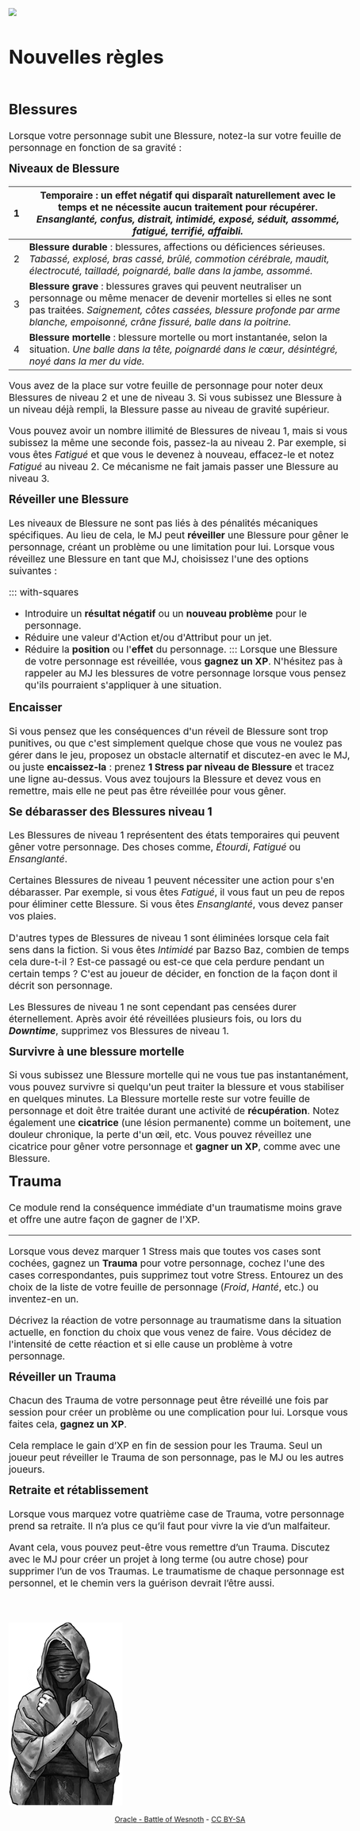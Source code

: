 <img src="BitD-DeepCuts-TitleNoBg-Black.png" class="size23">

# Nouvelles règles
<br>

## Blessures
Lorsque votre personnage subit une Blessure,
notez-la sur votre feuille de personnage en fonction de sa gravité :

### Niveaux de Blessure
1 | **Temporaire** : un effet négatif qui disparaît naturellement avec le temps et ne nécessite aucun traitement pour récupérer. _Ensanglanté, confus, distrait, intimidé, exposé, séduit, assommé, fatigué, terrifié, affaibli._
-|-
2 | **Blessure durable** : blessures, affections ou déficiences sérieuses. _Tabassé, explosé, bras cassé, brûlé, commotion cérébrale, maudit, électrocuté, tailladé, poignardé, balle dans la jambe, assommé._
3 | **Blessure grave** : blessures graves qui peuvent neutraliser un personnage ou même menacer de devenir mortelles si elles ne sont pas traitées. _Saignement, côtes cassées, blessure profonde par arme blanche, empoisonné, crâne fissuré, balle dans la poitrine._
4 | **Blessure mortelle** : blessure mortelle ou mort instantanée, selon la situation. _Une balle dans la tête, poignardé dans le cœur, désintégré, noyé dans la mer du vide._

Vous avez de la place sur votre feuille de personnage pour noter deux Blessures de niveau 2 et une de niveau 3.
Si vous subissez une Blessure à un niveau déjà rempli, la Blessure passe au niveau de gravité supérieur.

Vous pouvez avoir un nombre illimité de Blessures de niveau 1, mais si vous subissez la même une seconde fois, passez-la au niveau 2.
Par exemple, si vous êtes _Fatigué_ et que vous le devenez à nouveau, effacez-le et notez _Fatigué_ au niveau 2.
Ce mécanisme ne fait jamais passer une Blessure au niveau 3.

### Réveiller une Blessure
Les niveaux de Blessure ne sont pas liés à des pénalités mécaniques spécifiques.
Au lieu de cela, le MJ peut **réveiller** une Blessure pour gêner le personnage, créant un problème ou une limitation pour lui.
Lorsque vous réveillez une Blessure en tant que MJ, choisissez l'une des options suivantes :

::: with-squares
* Introduire un **résultat négatif** ou un **nouveau problème** pour le personnage.
* Réduire une valeur d'Action et/ou d'Attribut pour un jet.
* Réduire la **position** ou l'**effet** du personnage.
:::
Lorsque une Blessure de votre personnage est réveillée, vous **gagnez un XP**.
N'hésitez pas à rappeler au MJ les blessures de votre personnage
lorsque vous pensez qu'ils pourraient s'appliquer à une situation.

### Encaisser
Si vous pensez que les conséquences d'un réveil de Blessure sont trop punitives,
ou que c'est simplement quelque chose que vous ne voulez pas gérer dans le jeu,
proposez un obstacle alternatif et discutez-en avec le MJ,
ou juste **encaissez-la** : prenez **1 Stress par niveau de Blessure** et tracez une ligne au-dessus.
Vous avez toujours la Blessure et devez vous en remettre,
mais elle ne peut pas être réveillée pour vous gêner.

### Se débarasser des Blessures niveau 1
Les Blessures de niveau 1 représentent des états temporaires qui peuvent gêner votre personnage.
Des choses comme, _Étourdi_, _Fatigué_ ou _Ensanglanté_.

Certaines Blessures de niveau 1 peuvent nécessiter une action pour s'en débarasser.
Par exemple, si vous êtes _Fatigué_, il vous faut un peu de repos pour éliminer cette Blessure.
Si vous êtes _Ensanglanté_, vous devez panser vos plaies.

D'autres types de Blessures de niveau 1 sont éliminées lorsque cela fait sens dans la fiction.
Si vous êtes _Intimidé_ par Bazso Baz, combien de temps cela dure-t-il ?
Est-ce passagé ou est-ce que cela perdure pendant un certain temps ?
C'est au joueur de décider, en fonction de la façon dont il décrit son personnage.

Les Blessures de niveau 1 ne sont cependant pas censées durer éternellement.
Après avoir été réveillées plusieurs fois, ou lors du _**Downtime**_,
supprimez vos Blessures de niveau 1.

### Survivre à une blessure mortelle
Si vous subissez une Blessure mortelle qui ne vous tue pas instantanément,
vous pouvez survivre si quelqu'un peut traiter la blessure et vous stabiliser en quelques minutes.
La Blessure mortelle reste sur votre feuille de personnage et doit être traitée durant une activité de **récupération**.
Notez également une **cicatrice** (une lésion permanente) comme un boitement, une douleur chronique, la perte d'un œil, etc.
Vous pouvez réveillez une cicatrice pour gêner votre personnage et **gagner un XP**, comme avec une Blessure.


## Trauma
Ce module rend la conséquence immédiate d'un traumatisme moins grave et offre une autre façon de gagner de l'XP.

---

Lorsque vous devez marquer 1 Stress mais que toutes vos cases sont cochées,
gagnez un **Trauma** pour votre personnage, cochez l'une des cases correspondantes,
puis supprimez tout votre Stress.
Entourez un des choix de la liste de votre feuille de personnage (_Froid_, _Hanté_, etc.)
ou inventez-en un.

Décrivez la réaction de votre personnage au traumatisme dans la situation actuelle,
en fonction du choix que vous venez de faire.
Vous décidez de l'intensité de cette réaction et si elle cause un problème à votre personnage.

### Réveiller un Trauma
Chacun des Trauma de votre personnage peut être réveillé une fois par session
pour créer un problème ou une complication pour lui.
Lorsque vous faites cela, **gagnez un XP**.

Cela remplace le gain d’XP en fin de session pour les Trauma.
Seul un joueur peut réveiller le Trauma de son personnage, pas le MJ ou les autres joueurs.

### Retraite et rétablissement
Lorsque vous marquez votre quatrième case de Trauma, votre personnage prend sa retraite.
Il n’a plus ce qu’il faut pour vivre la vie d’un malfaiteur.

Avant cela, vous pouvez peut-être vous remettre d’un Trauma.
Discutez avec le MJ pour créer un projet à long terme (ou autre chose) pour supprimer l’un de vos Traumas.
Le traumatisme de chaque personnage est personnel, et le chemin vers la guérison devrait l’être aussi.

<br><br>
<img src="wesnoth-oracle1-cc-by-sa-greyscale.webp" class="size19">
<p style="font-size: .9rem; text-align: center">
  <a href="https://wiki.wesnoth.org/Wesnoth:Copyrights#The_Battle_for_Wesnoth_-_Visual_and_Audio_Contributions">Oracle - Battle of Wesnoth<a> - <a href="http://creativecommons.org/licenses/by-sa/4.0/">CC BY-SA</a>
</p>

<!--
## Équipement / Progression / Downtime / etc.
Non traduit - je m'en passe ou le système est mieux, mais pas intégré aux FPs, et j'ai la flemme de passer du temps à faire la conversion des anciennes barres de progression vers les nouvelles
-->

<style>
body { font-size: 1.2rem; }
p { margin-bottom: .5rem; }
h2, h3 { margin-top: 1rem; }
</style>
